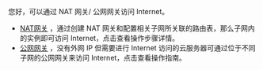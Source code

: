 您好，可以通过 NAT 网关/ 公网网关访问 Internet。

-  [NAT网关](https://cloud.tencent.com/doc/product/215/4975) ，通过创建 NAT 网关和配置相关子网所关联的路由表，那么子网内的实例即可访问 Internet，点击查看操作步骤详情。
-  [公网网关](https://cloud.tencent.com/doc/product/215/4972) ，没有外网 IP 但需要进行 Internet 访问的云服务器可通过位于不同子网的公网网关来访问 Internet，点击查看操作指南。
